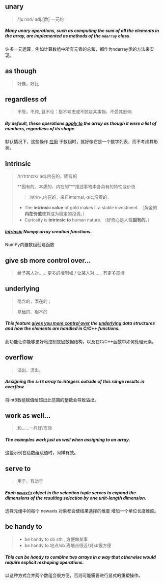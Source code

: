 ## unary

> /ˈjuːnəri/	adj.[数] 一元的

##### Many **unary** operations, such as computing the sum of all the elements in the array, are implemented as methods of the `ndarray` class.

许多一元运算，例如计算数组中所有元素的总和，都作为ndarray类的方法来实现。

## as though

> 好像，好比

## regardless of

> 不管，不顾, 且不论：指不考虑或不顾及某事物，不受其影响

##### By default, these operations <u>apply to</u> the array **as though** it were a list of numbers, **regardless of** its shape.

默认情况下，这些操作 <u>应用</u> 于数组时，就好像它是一个数字列表，而不考虑其形状。

## Intrinsic

> /ɪnˈtrɪnzɪk/  adj.内在的，固有的
>
> **固有的、本质的、内在的”**描述事物本身具有的特性或价值
>
> > intrin-,内在的，来自internal,-sic,沿着的，
>
> - The **intrinsic value** of gold makes it a stable investment.
>   （黄金的**内在价值**使其成为稳定的投资。）
> - Curiosity is **intrinsic to** human nature.
>   （好奇心是人性**固有的**。）

##### <u>Intrinsic</u> Numpy array creation functions.

NumPy内置数组创建函数

## give sb more control over...

> 给予某人对…… 更多的控制权 / 让某人对…… 有更多掌控

## underlying

> 隐含的，潜在的；
>
> 基础的、根本的

##### This feature **<u>gives you more control over</u>** the **<u>underlying</u>** data structures and how the elements are handled in C/C++ functions.

此功能让你能够更好地控制底层数据结构，以及在C/C++函数中如何处理元素。

## overflow

> 溢出，流出。

##### Assigning the `int8` array to integers outside of this range results in **overflow**. 

将int8数组赋值给超出此范围的整数会导致溢出。

## work as well...

> 和……一样好/有效

##### The examples **work just as well** when assigning to an array. 

这些示例在给数组赋值时，同样有效。

## serve to

> 用于，有助于

##### Each [`newaxis`](https://numpy.org/doc/2.0/reference/constants.html#numpy.newaxis) object in the selection tuple **serves to** expand the dimensions of the resulting selection by one unit-length dimension. 

选择元组中的每个 newaxis 对象都会使结果选择的维度 增加一个单位长度维度。

## be handy to

> - be handy to do sth , 方便做某事
> - be handy to 地点/sb  离地点很近/对sb很方便

##### This can **be handy to** combine two arrays in a way that otherwise would require explicit reshaping operations.

以这种方式合并两个数组会很方便，否则可能需要进行显式的重塑操作。

